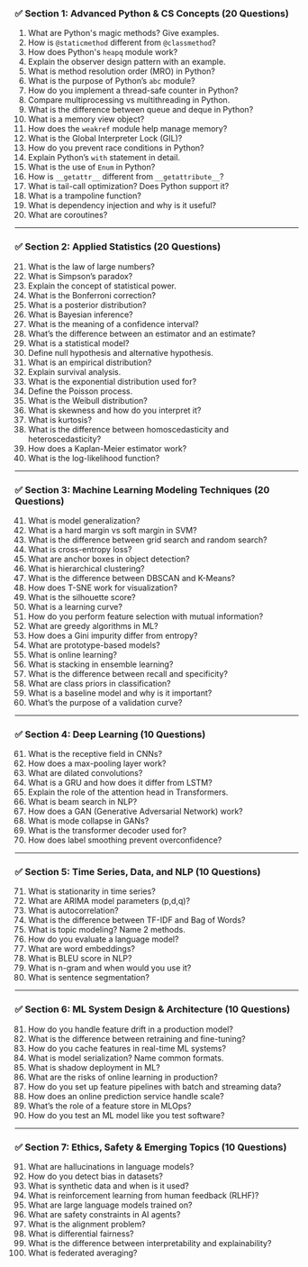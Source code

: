 ### ✅ **Section 1: Advanced Python & CS Concepts (20 Questions)**

1. What are Python's magic methods? Give examples.
2. How is `@staticmethod` different from `@classmethod`?
3. How does Python's `heapq` module work?
4. Explain the observer design pattern with an example.
5. What is method resolution order (MRO) in Python?
6. What is the purpose of Python’s `abc` module?
7. How do you implement a thread-safe counter in Python?
8. Compare multiprocessing vs multithreading in Python.
9. What is the difference between queue and deque in Python?
10. What is a memory view object?
11. How does the `weakref` module help manage memory?
12. What is the Global Interpreter Lock (GIL)?
13. How do you prevent race conditions in Python?
14. Explain Python’s `with` statement in detail.
15. What is the use of `Enum` in Python?
16. How is `__getattr__` different from `__getattribute__`?
17. What is tail-call optimization? Does Python support it?
18. What is a trampoline function?
19. What is dependency injection and why is it useful?
20. What are coroutines?

---

### ✅ **Section 2: Applied Statistics (20 Questions)**

21. What is the law of large numbers?
22. What is Simpson’s paradox?
23. Explain the concept of statistical power.
24. What is the Bonferroni correction?
25. What is a posterior distribution?
26. What is Bayesian inference?
27. What is the meaning of a confidence interval?
28. What’s the difference between an estimator and an estimate?
29. What is a statistical model?
30. Define null hypothesis and alternative hypothesis.
31. What is an empirical distribution?
32. Explain survival analysis.
33. What is the exponential distribution used for?
34. Define the Poisson process.
35. What is the Weibull distribution?
36. What is skewness and how do you interpret it?
37. What is kurtosis?
38. What is the difference between homoscedasticity and heteroscedasticity?
39. How does a Kaplan-Meier estimator work?
40. What is the log-likelihood function?

---

### ✅ **Section 3: Machine Learning Modeling Techniques (20 Questions)**

41. What is model generalization?
42. What is a hard margin vs soft margin in SVM?
43. What is the difference between grid search and random search?
44. What is cross-entropy loss?
45. What are anchor boxes in object detection?
46. What is hierarchical clustering?
47. What is the difference between DBSCAN and K-Means?
48. How does T-SNE work for visualization?
49. What is the silhouette score?
50. What is a learning curve?
51. How do you perform feature selection with mutual information?
52. What are greedy algorithms in ML?
53. How does a Gini impurity differ from entropy?
54. What are prototype-based models?
55. What is online learning?
56. What is stacking in ensemble learning?
57. What is the difference between recall and specificity?
58. What are class priors in classification?
59. What is a baseline model and why is it important?
60. What’s the purpose of a validation curve?

---

### ✅ **Section 4: Deep Learning (10 Questions)**

61. What is the receptive field in CNNs?
62. How does a max-pooling layer work?
63. What are dilated convolutions?
64. What is a GRU and how does it differ from LSTM?
65. Explain the role of the attention head in Transformers.
66. What is beam search in NLP?
67. How does a GAN (Generative Adversarial Network) work?
68. What is mode collapse in GANs?
69. What is the transformer decoder used for?
70. How does label smoothing prevent overconfidence?

---

### ✅ **Section 5: Time Series, Data, and NLP (10 Questions)**

71. What is stationarity in time series?
72. What are ARIMA model parameters (p,d,q)?
73. What is autocorrelation?
74. What is the difference between TF-IDF and Bag of Words?
75. What is topic modeling? Name 2 methods.
76. How do you evaluate a language model?
77. What are word embeddings?
78. What is BLEU score in NLP?
79. What is n-gram and when would you use it?
80. What is sentence segmentation?

---

### ✅ **Section 6: ML System Design & Architecture (10 Questions)**

81. How do you handle feature drift in a production model?
82. What is the difference between retraining and fine-tuning?
83. How do you cache features in real-time ML systems?
84. What is model serialization? Name common formats.
85. What is shadow deployment in ML?
86. What are the risks of online learning in production?
87. How do you set up feature pipelines with batch and streaming data?
88. How does an online prediction service handle scale?
89. What’s the role of a feature store in MLOps?
90. How do you test an ML model like you test software?

---

### ✅ **Section 7: Ethics, Safety & Emerging Topics (10 Questions)**

91. What are hallucinations in language models?
92. How do you detect bias in datasets?
93. What is synthetic data and when is it used?
94. What is reinforcement learning from human feedback (RLHF)?
95. What are large language models trained on?
96. What are safety constraints in AI agents?
97. What is the alignment problem?
98. What is differential fairness?
99. What is the difference between interpretability and explainability?
100. What is federated averaging?